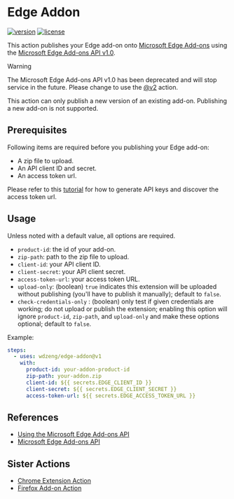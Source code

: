 # Edge Addon

[![version](https://img.shields.io/github/v/release/wdzeng/edge-addon)](https://github.com/wdzeng/edge-addon/releases/latest)
[![license](https://img.shields.io/github/license/wdzeng/edge-addon?color=red)](https://github.com/wdzeng/edge-addon/blob/main/LICENSE)

This action publishes your Edge add-on onto [Microsoft Edge Add-ons](https://microsoftedge.microsoft.com/addons/Microsoft-Edge-Extensions-Home)
using the [Microsoft Edge Add-ons API v1.0](https://docs.microsoft.com/en-us/microsoft-edge/extensions-chromium/publish/api/using-addons-api).

> [!WARNING]  
> The Microsoft Edge Add-ons API v1.0 has been deprecated and will stop service in the future.
> Please change to use the [@v2](https://github.com/wdzeng/edge-addon/tree/main) action.

This action can only publish a new version of an existing add-on. Publishing a new add-on is not
supported.

## Prerequisites

Following items are required before you publishing your Edge add-on:

- A zip file to upload.
- An API client ID and secret.
- An access token url.

Please refer to this [tutorial](https://docs.microsoft.com/en-us/microsoft-edge/extensions-chromium/publish/api/using-addons-api#before-you-begin)
for how to generate API keys and discover the access token url.

## Usage

Unless noted with a default value, all options are required.

- `product-id`: the id of your add-on.
- `zip-path`: path to the zip file to upload.
- `client-id`: your API client ID.
- `client-secret`: your API client secret.
- `access-token-url`: your access token URL.
- `upload-only`: (boolean) `true` indicates this extension will be uploaded without publishing
  (you'll have to publish it manually); default to `false`.
- `check-credentials-only` : (boolean) only test if given credentials are working; do not upload
  or publish the extension; enabling this option will ignore `product-id`, `zip-path`, and
  `upload-only` and make these options optional; default to `false`.

Example:

```yaml
steps:
  - uses: wdzeng/edge-addon@v1
    with:
      product-id: your-addon-product-id
      zip-path: your-addon.zip
      client-id: ${{ secrets.EDGE_CLIENT_ID }}
      client-secret: ${{ secrets.EDGE_CLIENT_SECRET }}
      access-token-url: ${{ secrets.EDGE_ACCESS_TOKEN_URL }}
```

## References

- [Using the Microsoft Edge Add-ons API](https://docs.microsoft.com/en-us/microsoft-edge/extensions-chromium/publish/api/using-addons-api)
- [Microsoft Edge Add-ons API](https://docs.microsoft.com/en-us/microsoft-edge/extensions-chromium/publish/api/using-addons-api)

## Sister Actions

- [Chrome Extension Action](https://github.com/wdzeng/chrome-extension)
- [Firefox Add-on Action](https://github.com/wdzeng/firefox-addon)
